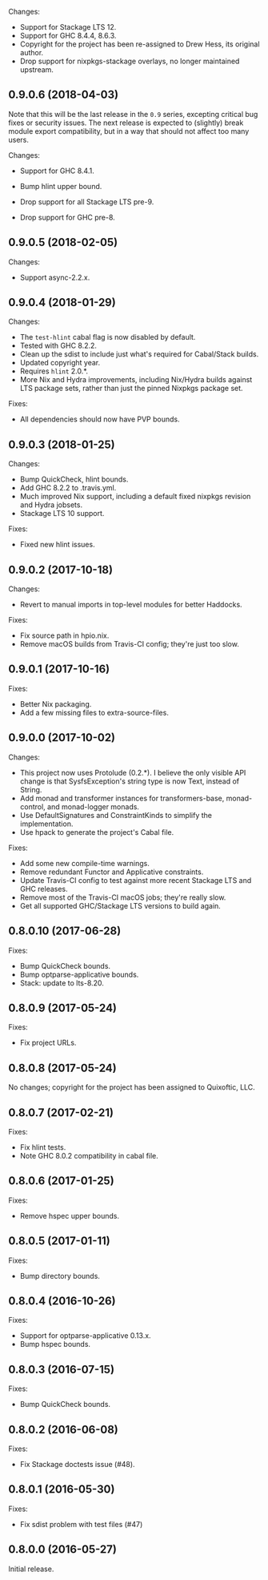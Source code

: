 Changes:

  - Support for Stackage LTS 12.
  - Support for GHC 8.4.4, 8.6.3.
  - Copyright for the project has been re-assigned to Drew Hess, its
    original author.
  - Drop support for nixpkgs-stackage overlays, no longer maintained
    upstream.

## 0.9.0.6 (2018-04-03)

Note that this will be the last release in the `0.9` series, excepting
critical bug fixes or security issues. The next release is expected to
(slightly) break module export compatibility, but in a way that should
not affect too many users.

Changes:

  - Support for GHC 8.4.1.

  - Bump hlint upper bound.

  - Drop support for all Stackage LTS pre-9.

  - Drop support for GHC pre-8.

## 0.9.0.5 (2018-02-05)

Changes:

  - Support async-2.2.x.

## 0.9.0.4 (2018-01-29)

Changes:
  - The `test-hlint` cabal flag is now disabled by default.
  - Tested with GHC 8.2.2.
  - Clean up the sdist to include just what's required for Cabal/Stack
    builds.
  - Updated copyright year.
  - Requires `hlint` 2.0.*.
  - More Nix and Hydra improvements, including Nix/Hydra builds
    against LTS package sets, rather than just the pinned Nixpkgs
    package set.

Fixes:
  - All dependencies should now have PVP bounds.

## 0.9.0.3 (2018-01-25)

Changes:
  - Bump QuickCheck, hlint bounds.
  - Add GHC 8.2.2 to .travis.yml.
  - Much improved Nix support, including a default fixed nixpkgs
    revision and Hydra jobsets.
  - Stackage LTS 10 support.

Fixes:
  - Fixed new hlint issues.

## 0.9.0.2 (2017-10-18)

Changes:
  - Revert to manual imports in top-level modules for better Haddocks.

Fixes:
  - Fix source path in hpio.nix.
  - Remove macOS builds from Travis-CI config; they're just too slow.

## 0.9.0.1 (2017-10-16)

Fixes:
  - Better Nix packaging.
  - Add a few missing files to extra-source-files.

## 0.9.0.0 (2017-10-02)

Changes:
  - This project now uses Protolude (0.2.*). I believe the only visible
    API change is that SysfsException's string type is now Text,
    instead of String.
  - Add monad and transformer instances for transformers-base,
    monad-control, and monad-logger monads.
  - Use DefaultSignatures and ConstraintKinds to simplify the
    implementation.
  - Use hpack to generate the project's Cabal file.

Fixes:
  - Add some new compile-time warnings.
  - Remove redundant Functor and Applicative constraints.
  - Update Travis-CI config to test against more recent Stackage LTS
    and GHC releases.
  - Remove most of the Travis-CI macOS jobs; they're really slow.
  - Get all supported GHC/Stackage LTS versions to build again.

## 0.8.0.10 (2017-06-28)

Fixes:
  - Bump QuickCheck bounds.
  - Bump optparse-applicative bounds.
  - Stack: update to lts-8.20.

## 0.8.0.9 (2017-05-24)

Fixes:
  - Fix project URLs.

## 0.8.0.8 (2017-05-24)

No changes; copyright for the project has been assigned to Quixoftic, LLC.

## 0.8.0.7 (2017-02-21)

Fixes:
  - Fix hlint tests.
  - Note GHC 8.0.2 compatibility in cabal file.

## 0.8.0.6 (2017-01-25)

Fixes:
  - Remove hspec upper bounds.

## 0.8.0.5 (2017-01-11)

Fixes:
  - Bump directory bounds.

## 0.8.0.4 (2016-10-26)

Fixes:
  - Support for optparse-applicative 0.13.x.
  - Bump hspec bounds.

## 0.8.0.3 (2016-07-15)

Fixes:
  - Bump QuickCheck bounds.

## 0.8.0.2 (2016-06-08)

Fixes:
  - Fix Stackage doctests issue (#48).

## 0.8.0.1 (2016-05-30)

Fixes:
  - Fix sdist problem with test files (#47)

## 0.8.0.0 (2016-05-27)

Initial release.
